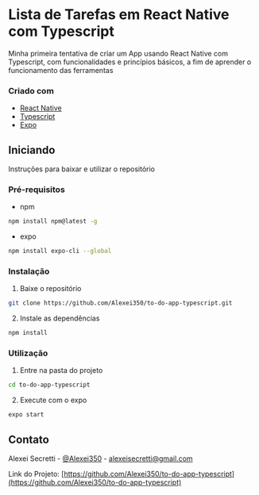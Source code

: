 # Lista de Tarefas em React Native com Typescript

Minha primeira tentativa de criar um App usando React Native com Typescript, 
com funcionalidades e princípios básicos, 
a fim de aprender o funcionamento das ferramentas

### Criado com
* [React Native](https://reactnative.dev/)
* [Typescript](https://www.typescriptlang.org/)
* [Expo](https://expo.io/)

## Iniciando

Instruções para baixar e utilizar o repositório

### Pré-requisitos

* npm
```sh
npm install npm@latest -g
```
* expo
```sh
npm install expo-cli --global
```

### Instalação

1. Baixe o repositório
```sh
git clone https://github.com/Alexei350/to-do-app-typescript.git
```
2. Instale as dependências
```sh
npm install
```

### Utilização

1. Entre na pasta do projeto
```sh
cd to-do-app-typescript
```
2. Execute com o expo
```sh
expo start
```

## Contato

Alexei Secretti - [@Alexei350](https://twitter.com/Alexei350) - alexeisecretti@gmail.com

Link do Projeto: [https://github.com/Alexei350/to-do-app-typescript](https://github.com/Alexei350/to-do-app-typescript)
